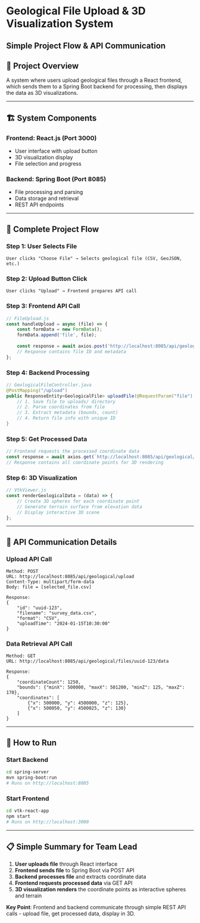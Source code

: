 # Geological File Upload & 3D Visualization System
## Simple Project Flow & API Communication

## 🎯 **Project Overview**
A system where users upload geological files through a React frontend, which sends them to a Spring Boot backend for processing, then displays the data as 3D visualizations.

---

## 🏗️ **System Components**

### **Frontend: React.js (Port 3000)**
- User interface with upload button
- 3D visualization display
- File selection and progress

### **Backend: Spring Boot (Port 8085)**
- File processing and parsing
- Data storage and retrieval
- REST API endpoints

---

## 🔄 **Complete Project Flow**

### **Step 1: User Selects File**
```
User clicks "Choose File" → Selects geological file (CSV, GeoJSON, etc.)
```

### **Step 2: Upload Button Click**
```
User clicks "Upload" → Frontend prepares API call
```

### **Step 3: Frontend API Call**
```javascript
// FileUpload.js
const handleUpload = async (file) => {
    const formData = new FormData();
    formData.append('file', file);
    
    const response = await axios.post('http://localhost:8085/api/geological/upload', formData);
    // Response contains file ID and metadata
};
```

### **Step 4: Backend Processing**
```java
// GeologicalFileController.java
@PostMapping("/upload")
public ResponseEntity<GeologicalFile> uploadFile(@RequestParam("file") MultipartFile file) {
    // 1. Save file to uploads/ directory
    // 2. Parse coordinates from file
    // 3. Extract metadata (bounds, count)
    // 4. Return file info with unique ID
}
```

### **Step 5: Get Processed Data**
```javascript
// Frontend requests the processed coordinate data
const response = await axios.get(`http://localhost:8085/api/geological/files/${fileId}/data`);
// Response contains all coordinate points for 3D rendering
```

### **Step 6: 3D Visualization**
```javascript
// VtkViewer.js
const renderGeologicalData = (data) => {
    // Create 3D spheres for each coordinate point
    // Generate terrain surface from elevation data
    // Display interactive 3D scene
};
```

---

## 📡 **API Communication Details**

### **Upload API Call**
```
Method: POST
URL: http://localhost:8085/api/geological/upload
Content-Type: multipart/form-data
Body: file = [selected_file.csv]

Response:
{
    "id": "uuid-123",
    "filename": "survey_data.csv",
    "format": "CSV",
    "uploadTime": "2024-01-15T10:30:00"
}
```

### **Data Retrieval API Call**
```
Method: GET
URL: http://localhost:8085/api/geological/files/uuid-123/data

Response:
{
    "coordinateCount": 1250,
    "bounds": {"minX": 500000, "maxX": 501200, "minZ": 125, "maxZ": 170},
    "coordinates": [
        {"x": 500000, "y": 4500000, "z": 125},
        {"x": 500050, "y": 4500025, "z": 130}
    ]
}
```

---

## 🔧 **How to Run**

### **Start Backend**
```bash
cd spring-server
mvn spring-boot:run
# Runs on http://localhost:8085
```

### **Start Frontend**
```bash
cd vtk-react-app
npm start
# Runs on http://localhost:3000
```

---

## 📋 **Simple Summary for Team Lead**

1. **User uploads file** through React interface
2. **Frontend sends file** to Spring Boot via POST API
3. **Backend processes file** and extracts coordinate data
4. **Frontend requests processed data** via GET API
5. **3D visualization renders** the coordinate points as interactive spheres and terrain

**Key Point**: Frontend and backend communicate through simple REST API calls - upload file, get processed data, display in 3D.
